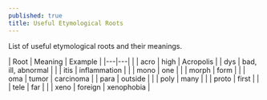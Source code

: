 ```yaml
---
published: true
title: Useful Etymological Roots
---
```

List of useful etymological roots and their meanings.

| Root | Meaning | Example |
|---|---| |
| acro | high | Acropolis |
| dys | bad, ill, abnormal | |
| itis | inflammation | |
| mono | one | |
| morph | form | |
| oma | tumor | carcinoma |
| para | outside | |
| poly | many | |
| proto | first | |
| tele | far | |
| xeno | foreign | xenophobia |
